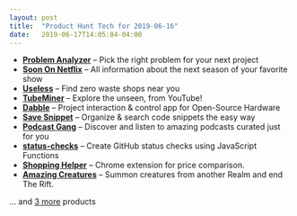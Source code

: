 ```yaml
---
layout: post
title:  "Product Hunt Tech for 2019-06-16"
date:   2019-06-17T14:05:04-04:00
---
```


* **[Problem Analyzer](https://www.producthunt.com/posts/problem-analyzer?utm_campaign=producthunt-api&utm_medium=api&utm_source=Application%3A+Daily+Digest+RSS+%28ID%3A+3202%29)** – Pick the right problem for your next project
* **[Soon On Netflix](https://www.producthunt.com/posts/soon-on-netflix?utm_campaign=producthunt-api&utm_medium=api&utm_source=Application%3A+Daily+Digest+RSS+%28ID%3A+3202%29)** – All information about the next season of your favorite show
* **[Useless](https://www.producthunt.com/posts/useless?utm_campaign=producthunt-api&utm_medium=api&utm_source=Application%3A+Daily+Digest+RSS+%28ID%3A+3202%29)** – Find zero waste shops near you
* **[TubeMiner](https://www.producthunt.com/posts/tubeminer?utm_campaign=producthunt-api&utm_medium=api&utm_source=Application%3A+Daily+Digest+RSS+%28ID%3A+3202%29)** – Explore the unseen, from YouTube!
* **[Dabble](https://www.producthunt.com/posts/dabble?utm_campaign=producthunt-api&utm_medium=api&utm_source=Application%3A+Daily+Digest+RSS+%28ID%3A+3202%29)** – Project interaction & control app for Open-Source Hardware
* **[Save Snippet](https://www.producthunt.com/posts/save-snippet?utm_campaign=producthunt-api&utm_medium=api&utm_source=Application%3A+Daily+Digest+RSS+%28ID%3A+3202%29)** – Organize & search code snippets the easy way
* **[Podcast Gang](https://www.producthunt.com/posts/podcast-gang?utm_campaign=producthunt-api&utm_medium=api&utm_source=Application%3A+Daily+Digest+RSS+%28ID%3A+3202%29)** – Discover and listen to amazing podcasts curated just for you
* **[status-checks](https://www.producthunt.com/posts/status-checks?utm_campaign=producthunt-api&utm_medium=api&utm_source=Application%3A+Daily+Digest+RSS+%28ID%3A+3202%29)** – Create GitHub status checks using JavaScript Functions
* **[Shopping Helper](https://www.producthunt.com/posts/shopping-helper?utm_campaign=producthunt-api&utm_medium=api&utm_source=Application%3A+Daily+Digest+RSS+%28ID%3A+3202%29)** – Chrome extension for price comparison.
* **[Amazing Creatures](https://www.producthunt.com/posts/amazing-creatures?utm_campaign=producthunt-api&utm_medium=api&utm_source=Application%3A+Daily+Digest+RSS+%28ID%3A+3202%29)** – Summon creatures from another Realm and end The Rift.

… and [3 more](https://www.producthunt.com/tech) products